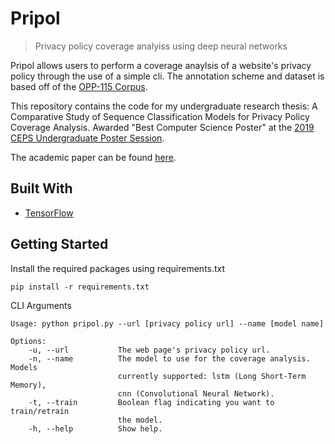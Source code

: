 # Pripol

> Privacy policy coverage analyiss using deep neural networks

Pripol allows users to perform a coverage anaylsis of a website's privacy policy through the use of a simple cli. The annotation scheme and dataset is based off of the [OPP-115 Corpus](https://usableprivacy.org/static/files/swilson_acl_2016.pdf).

This repository contains the code for my undergraduate research thesis: A Comparative Study of Sequence Classification Models for Privacy Policy Coverage Analysis. Awarded "Best Computer Science Poster" at the [2019 CEPS Undergraduate Poster Session](https://www.uoguelph.ca/ceps/events/2019/08/11th-annual-ceps-undergraduate-poster-session).

The academic paper can be found [here](https://arxiv.org/abs/2003.04972).

## Built With

-   [TensorFlow](https://www.tensorflow.org/)

## Getting Started

Install the required packages using requirements.txt

```
pip install -r requirements.txt
```

CLI Arguments

```
Usage: python pripol.py --url [privacy policy url] --name [model name]

Options:
    -u, --url           The web page's privacy policy url.
    -n, --name          The model to use for the coverage analysis. Models
                        currently supported: lstm (Long Short-Term Memory),
                        cnn (Convolutional Neural Network).
    -t, --train         Boolean flag indicating you want to train/retrain
                        the model.
    -h, --help          Show help.
```

